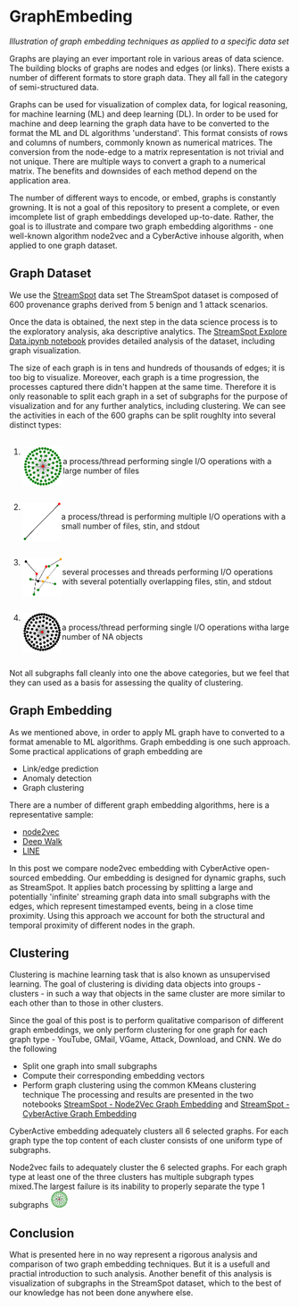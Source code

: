 # GraphEmbeding
<i> Illustration of graph embedding techniques as applied to a specific data set </i>

Graphs are playing an ever important role in various areas of data science. The building blocks of graphs are nodes and edges (or links). There exists a number of different formats to store graph data. They all fall in the category of semi-structured data. 

Graphs can be used for visualization of complex data, for logical reasoning, for machine learning (ML) and deep learning (DL). In order to be used for machine and deep learning the graph data have to be converted to the format the ML and DL algorithms 'understand'. This format consists of rows and columns of numbers, commonly known as numerical matrices. The conversion from the node-edge to a matrix representation is not trivial and not unique. There are multiple ways to convert a graph to a numerical matrix. The benefits and downsides of each method depend on the application area. 

The number of different ways to encode, or embed, graphs is constantly growning. It is not a goal of this repository  to present a complete, or even imcomplete list of graph embeddings developed up-to-date. Rather, the goal is to illustrate and compare two graph embedding algorithms - one well-known algorithm node2vec and a CyberActive inhouse algorith, when applied to one graph dataset. 

## Graph Dataset
We use the  [StreamSpot](https://github.com/sbustreamspot/sbustreamspot-data) data set The StreamSpot dataset is composed of 600 provenance graphs derived from 5 benign and 1 attack scenarios. 

Once the data is obtained, the next step in the data science process  is to the exploratory analysis, aka descriptive analytics. The [StreamSpot Explore Data.ipynb notebook](https://github.com/CyberActive/GraphEmbeding/blob/main/StreamSpot%20Explore%20Data.ipynb) provides detailed analysis of the dataset, including graph visualization.

The size of each graph is in tens and hundreds of thousands of edges; it is too big to visualize. Moreover, each graph is  a time progression, the processes captured there didn't happen at the same time. Therefore it is only reasonable to split each graph in a set of subgraphs for the purpose of visualization and for any further analytics, including clustering. We can see the activities in each of the 600 graphs can be split roughlty into several distinct types:  
<br/>

1. <img align="left" src="images/type1.png" height="70" /> <br/> a process/thread performing single I/O operations with a large number of files 
<br/><br/><br/>

2. <img  align="left" src="images/type2.png" height="70" /><br/> a process/thread is performing multiple I/O operations with a small number of files, stin, and stdout
<br/><br/><br/>

3. <img  align="left" src="images/type3.png" height="70" /> <br/>several processes and threads  performing I/O operations with several potentially overlapping files, stin, and stdout
<br/><br/><br/>

4. <img  align="left" src="images/type4.png" height="70" /> <br/>a process/thread performing single I/O operations witha large number of NA objects
<br/><br/><br/>

Not all subgraphs fall cleanly into one the above categories, but we feel that they can used as a basis for assessing the quality of clustering. 

## Graph Embedding

As we mentioned above, in order to apply ML graph have to converted to a format amenable to ML algorithms. Graph embedding is one such approach. Some practical applications of graph embedding are
- Link/edge prediction
- Anomaly detection
- Graph clustering

There are a number of different graph embedding algorithms, here is a representative sample:
- [node2vec](https://github.com/aditya-grover/node2vec)
- [Deep Walk](https://github.com/phanein/deepwalk)
- [LINE](https://github.com/tangjianpku/LINE)

In this post we compare node2vec embedding with CyberActive open-sourced embedding. Our embedding is designed for dynamic graphs, such as StreamSpot. It applies batch processing by splitting a large and potentially 'infinite' streaming graph data into small subgraphs with the edges, which represent timestamped events, being in a close time proximity. Using this approach we account for both the structural and temporal proximity of different nodes in the graph.

## Clustering
Clustering is machine learning task that is also known as unsupervised learning.  The goal of clustering is dividing data objects into groups - clusters - in such a way that objects in the same cluster are more similar to each other than to those in other clusters.

Since the goal of this post is to perform qualitative comparison of different graph embeddings, we only perform clustering for one graph for each graph type - YouTube, GMail, VGame, Attack, Download, and CNN. We do the following
- Split one graph into small subgraphs
- Compute their corresponding embedding vectors
- Perform graph clustering using the common KMeans clustering technique
The processing and results are presented in the two notebooks [StreamSpot - Node2Vec Graph Embedding](https://github.com/CyberActive/GraphEmbeding/blob/main/StreamSpot%20-%20Node2Vec%20Graph%20Embedding.ipynb) and [StreamSpot - CyberActive Graph Embedding](https://github.com/CyberActive/GraphEmbeding/blob/main/StreamSpot%20-%20CyberActive%20Graph%20Embedding.ipynb) 

CyberActive embedding adequately clusters all 6 selected graphs. For each graph type the top content of each cluster consists of one uniform type of subgraphs. 

Node2vec fails to adequately cluster the 6 selected graphs. For each graph type at least one of the three clusters has multiple subgraph types mixed.The largest failure is its inability to properly separate the type 1 subgraphs <img src="images/type1.png" height="30" />

## Conclusion
What is presented here in no way represent a rigorous analysis and comparison of two graph embedding techniques. But it is a usefull and practial introduction to such  analysis. Another benefit of this analysis is visualization of subgraphs in the StreamSpot dataset, which to the best of our knowledge has not been done anywhere else. 
